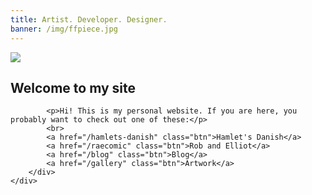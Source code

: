 ```yaml
---
title: Artist. Developer. Designer.
banner: /img/ffpiece.jpg
---
```

<div class="flex">
	<div class="grid-4">
		<img src="/img/profile-avatar.jpg" class="profile-pic">
	</div>
	<div class="grid-flex">
		<div class="profile-content">
			<h2>Welcome to my site</h2>

			<p>Hi! This is my personal website. If you are here, you probably want to check out one of these:</p>
			<br>
			<a href="/hamlets-danish" class="btn">Hamlet's Danish</a>
			<a href="/raecomic" class="btn">Rob and Elliot</a>
			<a href="/blog" class="btn">Blog</a>
			<a href="/gallery" class="btn">Artwork</a>
		</div>
	</div>
</div>
